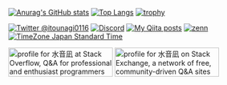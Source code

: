[![Anurag's GitHub stats](https://github-readme-stats.vercel.app/api?username=itounagi0116)](https://github.com/anuraghazra/github-readme-stats)
[![Top Langs](https://github-readme-stats.vercel.app/api/top-langs/?username=itounagi0116)](https://github.com/anuraghazra/github-readme-stats)
[![trophy](https://github-profile-trophy.vercel.app/?username=itounagi0116)](https://github.com/ryo-ma/github-profile-trophy)

[![Twitter @itounagi0116](https://img.shields.io/twitter/follow/itounagi0116?label=Twitter&logo=twitter&style=flat)](https://twitter.com/itounagi0116)
[![Discord](https://img.shields.io/discord/597133335243784192.svg?color=7289DA&logo=discord&logoColor=fff)](https://discord.gg/5arYZH5tjf)
[![My Qiita posts](https://qiita-badge.apiapi.app/s/itounagi0116/posts.svg)](http://qiita.com/itounagi0116)
[![zenn](https://zenn.dev/images/logo.png)](https://zenn.dev/itounagi0116)
[![TimeZone Japan Standard Time](https://img.shields.io/badge/TimeZone-Japan%20Standard%20Time-ccc)](https://time.is/JST)

<a href="https://stackoverflow.com/users/18111326/%e6%b0%b4%e9%9f%b3%e5%87%aa"><img src="https://stackoverflow.com/users/flair/18111326.png" width="208" height="58" alt="profile for 水音凪 at Stack Overflow, Q&amp;A for professional and enthusiast programmers" title="profile for 水音凪 at Stack Overflow, Q&amp;A for professional and enthusiast programmers"></a>
<a href="https://stackexchange.com/users/24145687/%e6%b0%b4%e9%9f%b3%e5%87%aa"><img src="https://stackexchange.com/users/flair/24145687.png" width="208" height="58" alt="profile for 水音凪 on Stack Exchange, a network of free, community-driven Q&amp;A sites" title="profile for 水音凪 on Stack Exchange, a network of free, community-driven Q&amp;A sites" /></a>
